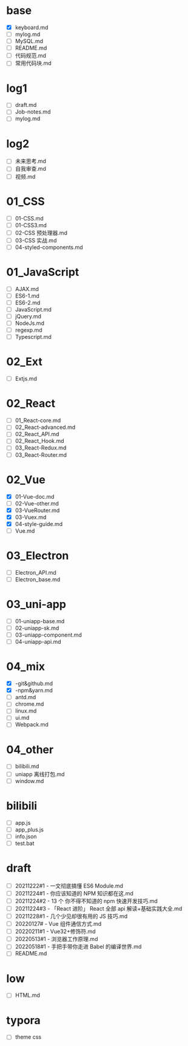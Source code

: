 # base

- [x] keyboard.md
- [ ] mylog.md
- [ ] MySQL.md
- [ ] README.md
- [ ] 代码规范.md
- [ ] 常用代码块.md

# log1

- [ ] draft.md
- [ ] Job-notes.md
- [ ] mylog.md

# log2

- [ ] 未来思考.md
- [ ] 自我审查.md
- [ ] 视频.md

# 01_CSS

- [ ] 01-CSS.md
- [ ] 01-CSS3.md
- [ ] 02-CSS 预处理器.md
- [ ] 03-CSS 实战.md
- [ ] 04-styled-components.md

# 01_JavaScript

- [ ] AJAX.md
- [ ] ES6-1.md
- [ ] ES6-2.md
- [ ] JavaScript.md
- [ ] jQuery.md
- [ ] NodeJs.md
- [ ] regexp.md
- [ ] Typescript.md

# 02_Ext

- [ ] Extjs.md

# 02_React

- [ ] 01_React-core.md
- [ ] 02_React-advanced.md
- [ ] 02_React_API.md
- [ ] 02_React_Hook.md
- [ ] 03_React-Redux.md
- [ ] 03_React-Router.md

# 02_Vue

- [x] 01-Vue-doc.md
- [ ] 02-Vue-other.md
- [x] 03-VueRouter.md
- [x] 03-Vuex.md
- [x] 04-style-guide.md
- [ ] Vue.md

# 03_Electron

- [ ] Electron_API.md
- [ ] Electron_base.md

# 03_uni-app

- [ ] 01-uniapp-base.md
- [ ] 02-uniapp-sk.md
- [ ] 03-uniapp-component.md
- [ ] 04-uniapp-api.md

# 04_mix

- [x] -git&github.md
- [x] -npm&yarn.md
- [ ] antd.md
- [ ] chrome.md
- [ ] linux.md
- [ ] ui.md
- [ ] Webpack.md

# 04_other

- [ ] bilibili.md
- [ ] uniapp 离线打包.md
- [ ] window.md

# bilibili

- [ ] app.js
- [ ] app_plus.js
- [ ] info.json
- [ ] test.bat

# draft

- [ ] 20211222#1 - 一文彻底搞懂 ES6 Module.md
- [ ] 20211224#1 - 你应该知道的 NPM 知识都在这.md
- [ ] 20211224#2 - 13 个 你不得不知道的 npm 快速开发技巧.md
- [ ] 20211224#3 - 「React 进阶」 React 全部 api 解读+基础实践大全.md
- [ ] 20211228#1 - 几个少见却很有用的 JS 技巧.md
- [ ] 20220127# - Vue 组件通信方式.md
- [ ] 20220211#1 - Vue32+修饰符.md
- [ ] 20220513#1 - 浏览器工作原理.md
- [ ] 20220518#1 - 手把手带你走进 Babel 的编译世界.md
- [ ] README.md

# low

- [ ] HTML.md

# typora

- [ ] theme css
